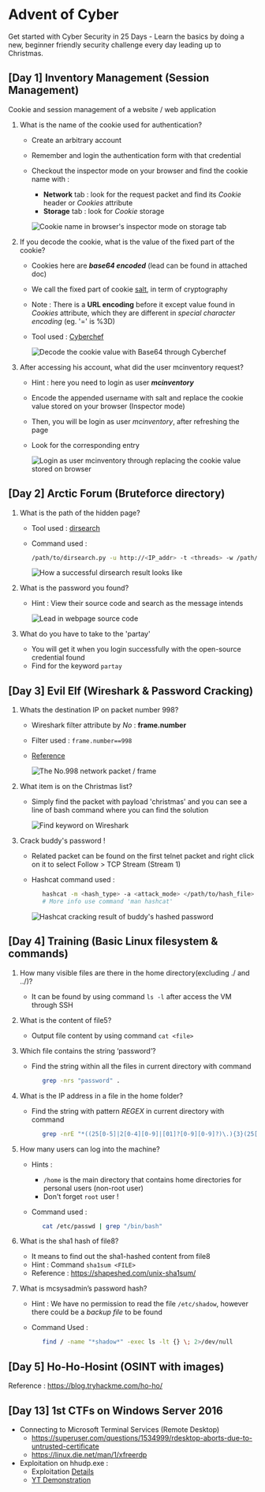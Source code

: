 # Advent of Cyber

Get started with Cyber Security in 25 Days - Learn the basics by doing a new, beginner friendly security challenge every day leading up to Christmas.

## [Day 1] Inventory Management (Session Management)

Cookie and session management of a website / web application

1. What is the name of the cookie used for authentication?

   - Create an arbitrary account
   - Remember and login the authentication form with that credential
   - Checkout the inspector mode on your browser and find the cookie name with :

     - **Network** tab : look for the request packet and find its _Cookie_ header or _Cookies_ attribute
     - **Storage** tab : look for _Cookie_ storage

     ![Cookie name in browser's inspector mode on storage tab](./img/D1_1_inventory_register_and_login_cookie_for_auth.png)

2. If you decode the cookie, what is the value of the fixed part of the cookie?

   - Cookies here are **_base64 encoded_** (lead can be found in attached doc)
   - We call the fixed part of cookie [salt](<https://en.wikipedia.org/wiki/Salt_(cryptography)>), in term of cryptography
   - Note : There is a **URL encoding** before it except value found in _Cookies_ attribute, which they are different in _special character encoding_ (eg. '=' is %3D)
   - Tool used : [Cyberchef](https://gchq.github.io/CyberChef/)

     ![Decode the cookie value with Base64 through Cyberchef](./img/D1_2_auth_cookie_decode_base64_cyberchef_compare.png)

3. After accessing his account, what did the user mcinventory request?

   - Hint : here you need to login as user **_mcinventory_**
   - Encode the appended username with salt and replace the cookie value stored on your browser (Inspector mode)
   - Then, you will be login as user _mcinventory_, after refreshing the page
   - Look for the corresponding entry

     ![Login as user mcinventory through replacing the cookie value stored on browser](./img/D1_3_sign_in_with_encoded_user_through_replacing_cookie_value.png)

## [Day 2] Arctic Forum (Bruteforce directory)

1. What is the path of the hidden page?

   - Tool used : [dirsearch](https://www.google.com/url?sa=t&rct=j&q=&esrc=s&source=web&cd=&cad=rja&uact=8&ved=2ahUKEwjK0aDdqsvqAhVVSxUIHd40C1sQFjAAegQIAxAB&url=https%3A%2F%2Fgithub.com%2Fmaurosoria%2Fdirsearch&usg=AOvVaw09pWqpI-PVNuVwz_h5SCtz)
   - Command used :

     ```Bash
     /path/to/dirsearch.py -u http://<IP_addr> -t <threads> -w /path/to/wordlist -e <extension>
     ```

     ![How a successful dirsearch result looks like](./img/D2_1_brute_force_dir_with_dirsearch.png)

2. What is the password you found?

   - Hint : View their source code and search as the message intends

     ![Lead in webpage source code](./img/D2_2_view_source_code_hidden_page.png)

3. What do you have to take to the 'partay'
   - You will get it when you login successfully with the open-source credential found
   - Find for the keyword `partay`

## [Day 3] Evil Elf (Wireshark & Password Cracking)

1. Whats the destination IP on packet number 998?

   - Wireshark filter attribute by _No_ : **frame.number**
   - Filter used : `frame.number==998`
   - [Reference](https://osqa-ask.wireshark.org/questions/7000/can-we-use-no-in-the-filter-expression)

     ![The No.998 network packet / frame](./img/D3_1_wireshark_filter_attribute_by_packet_no.png)

2. What item is on the Christmas list?

   - Simply find the packet with payload 'christmas' and you can see a line of bash command where you can find the solution

     ![Find keyword on Wireshark](./img/D3_2_find_packet_with_keyword_christmas_in_packet_payload.png)

3. Crack buddy's password !

   - Related packet can be found on the first telnet packet and right click on it to select Follow > TCP Stream (Stream 1)
   - Hashcat command used :

     ```Bash
        hashcat -m <hash_type> -a <attack_mode> </path/to/hash_file> </path/to/wordlist> --force
        # More info use command 'man hashcat'
     ```

     ![Hashcat cracking result of buddy's hashed password](./img/D3_3_crack_buddy_password_sha512_unix_hashcat.png)

## [Day 4] Training (Basic Linux filesystem & commands)

1. How many visible files are there in the home directory(excluding ./ and ../)?
   - It can be found by using command `ls -l` after access the VM through SSH
2. What is the content of file5?
   - Output file content by using command `cat <file>`
3. Which file contains the string ‘password’?

   - Find the string within all the files in current directory with command

     ```Bash
        grep -nrs "password" .
     ```

4. What is the IP address in a file in the home folder?

   - Find the string with pattern _REGEX_ in current directory with command

     ```Bash
        grep -nrE "*((25[0-5]|2[0-4][0-9]|[01]?[0-9][0-9]?)\.){3}(25[0-5]|2[0-4][0-9]|[01]?[0-9][0-9]?)*" .
     ```

5. How many users can log into the machine?

   - Hints :
     - `/home` is the main directory that contains home directories for personal users (non-root user)
     - Don't forget `root` user !
   - Command used :

     ```Bash
        cat /etc/passwd | grep "/bin/bash"
     ```

6. What is the sha1 hash of file8?

   - It means to find out the sha1-hashed content from file8
   - Hint : Command `sha1sum <FILE>`
   - Reference : <https://shapeshed.com/unix-sha1sum/>

7. What is mcsysadmin’s password hash?

   - Hint : We have no permission to read the file `/etc/shadow`, however there could be a _backup file_ to be found
   - Command Used :

     ```Bash
        find / -name "*shadow*" -exec ls -lt {} \; 2>/dev/null
     ```

## [Day 5] Ho-Ho-Hosint (OSINT with images)

Reference : <https://blog.tryhackme.com/ho-ho/>

## [Day 13] 1st CTFs on Windows Server 2016

- Connecting to Microsoft Terminal Services (Remote Desktop)
  - <https://superuser.com/questions/1534999/rdesktop-aborts-due-to-untrusted-certificate>
  - <https://linux.die.net/man/1/xfreerdp>
- Exploitation on hhudp.exe :
  - Exploitation [Details](https://nvd.nist.gov/vuln/detail/CVE-2019-1388)
  - [YT Demonstration](https://www.youtube.com/watch?v=3BQKpPNlTSo)
